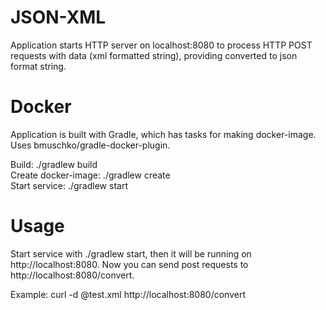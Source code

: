 # JSON-XML
Application starts HTTP server on localhost:8080 to process HTTP POST requests with data (xml formatted string), providing converted to json format string.

# Docker
Application is built with Gradle, which has tasks for making docker-image. Uses bmuschko/gradle-docker-plugin.

Build: ./gradlew build                                                                                                   
Create docker-image: ./gradlew create                                                                              
Start service: ./gradlew start
# Usage
Start service with ./gradlew start, then it will be running on http://localhost:8080. Now you can send post requests to http://localhost:8080/convert.

Example: curl -d @test.xml http://localhost:8080/convert
